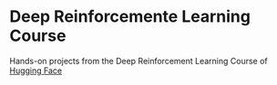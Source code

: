 # Deep Reinforcemente Learning Course

Hands-on projects from the Deep Reinforcement Learning Course of [Hugging Face](https://huggingface.co/learn/deep-rl-course/unit0/introduction)


